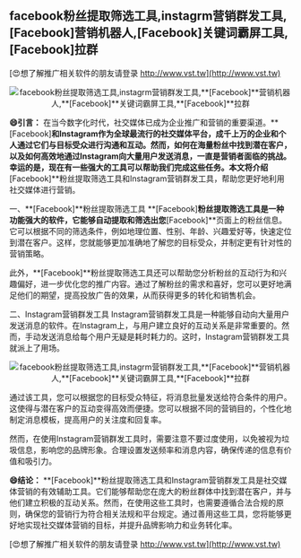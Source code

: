 ## **facebook粉丝提取筛选工具,instagrm营销群发工具,**[Facebook]**营销机器人,**[Facebook]**关键词霸屏工具,**[Facebook]**拉群**

[😍想了解推广相关软件的朋友请登录 http://www.vst.tw](http://www.vst.tw)

 <center><img src="https://vst.tw/MP4/tuiguang/png/0.png" alt="facebook粉丝提取筛选工具,instagrm营销群发工具,**[Facebook]**营销机器人,**[Facebook]**关键词霸屏工具,**[Facebook]**拉群"></center>

**😄引言：**
在当今数字化时代，社交媒体已成为企业推广和营销的重要渠道。**[Facebook]**和Instagram作为全球最流行的社交媒体平台，成千上万的企业和个人通过它们与目标受众进行沟通和互动。然而，如何在海量粉丝中找到潜在客户，以及如何高效地通过Instagram向大量用户发送消息，一直是营销者面临的挑战。幸运的是，现在有一些强大的工具可以帮助我们完成这些任务。本文将介绍**[Facebook]**粉丝提取筛选工具和Instagram营销群发工具，帮助您更好地利用社交媒体进行营销。

一、**[Facebook]**粉丝提取筛选工具
**[Facebook]**粉丝提取筛选工具是一种功能强大的软件，它能够自动提取和筛选出您**[Facebook]**页面上的粉丝信息。它可以根据不同的筛选条件，例如地理位置、性别、年龄、兴趣爱好等，快速定位到潜在客户。这样，您就能够更加准确地了解您的目标受众，并制定更有针对性的营销策略。

此外，**[Facebook]**粉丝提取筛选工具还可以帮助您分析粉丝的互动行为和兴趣偏好，进一步优化您的推广内容。通过了解粉丝的需求和喜好，您可以更好地满足他们的期望，提高投放广告的效果，从而获得更多的转化和销售机会。

二、Instagram营销群发工具
Instagram营销群发工具是一种能够自动向大量用户发送消息的软件。在Instagram上，与用户建立良好的互动关系是非常重要的。然而，手动发送消息给每个用户无疑是耗时耗力的。这时，Instagram营销群发工具就派上了用场。

 <center><img src="https://vst.tw/MP4/tuiguang/png/2.png" alt="facebook粉丝提取筛选工具,instagrm营销群发工具,**[Facebook]**营销机器人,**[Facebook]**关键词霸屏工具,**[Facebook]**拉群"></center>

通过该工具，您可以根据您的目标受众特征，将消息批量发送给符合条件的用户。这使得与潜在客户的互动变得高效而便捷。您可以根据不同的营销目的，个性化地制定消息模板，提高用户的关注度和回复率。

然而，在使用Instagram营销群发工具时，需要注意不要过度使用，以免被视为垃圾信息，影响您的品牌形象。合理设置发送频率和消息内容，确保传递的信息有价值和吸引力。

**😄结论：**
**[Facebook]**粉丝提取筛选工具和Instagram营销群发工具是社交媒体营销的有效辅助工具。它们能够帮助您在庞大的粉丝群体中找到潜在客户，并与他们建立积极的互动关系。然而，在使用这些工具时，也需要遵循合法合规的原则，确保您的营销行为符合相关法规和平台规定。通过善用这些工具，您将能够更好地实现社交媒体营销的目标，并提升品牌影响力和业务转化率。

[😍想了解推广相关软件的朋友请登录 http://www.vst.tw](http://www.vst.tw)




